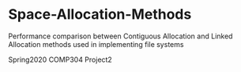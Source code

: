 # Space-Allocation-Methods
Performance comparison between Contiguous Allocation and Linked Allocation methods used in implementing file systems

Spring2020 COMP304 Project2
